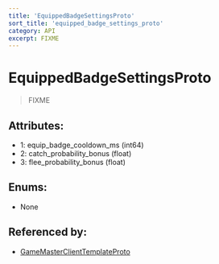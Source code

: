 ```yaml
---
title: 'EquippedBadgeSettingsProto'
sort_title: 'equipped_badge_settings_proto'
category: API
excerpt: FIXME
---
```


# EquippedBadgeSettingsProto

> FIXME

## Attributes:

- 1: equip_badge_cooldown_ms (int64)
- 2: catch_probability_bonus (float) 
- 3: flee_probability_bonus (float) 

## Enums:

- None

## Referenced by:

- [GameMasterClientTemplateProto](../GameMasterClientTemplateProto/)
